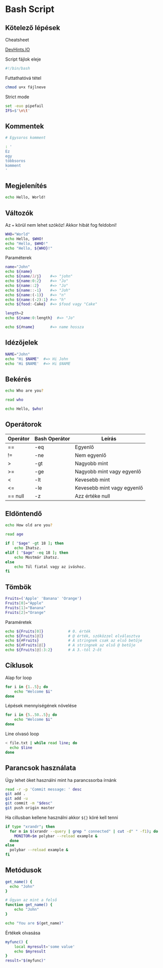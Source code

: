 # Bash Script

## Kötelező lépések

Cheatsheet

[DevHints.IO](https://devhints.io/bash)

Script fájlok eleje

```bash
#!/bin/bash
```

Futtathatóvá tétel

```bash
chmod u+x fájlneve
```

Strict mode

```bash
set -euo pipefail
IFS=$'\n\t'
```

## Kommentek

```bash
# Egysoros komment

: '
Ez
egy
többsoros
komment
'
```

## Megjelenítés

```bash
echo Hello, World!
```

## Változók

Az `=` körül nem lehet szóköz! Akkor hibát fog feldobni!

```bash
WHO="World"
echo Hello, $WHO!
echo "Hello, $WHO!"
echo "Hello, ${WHO}!"
```

Paraméterek

```bash
name="John"
echo ${name}
echo ${name/J/j}    #=> "john"
echo ${name:0:2}    #=> "Jo"
echo ${name::2}     #=> "Jo"
echo ${name::-1}    #=> "Joh"
echo ${name:(-1)}   #=> "n"
echo ${name:(-2):1} #=> "h"
echo ${food:-Cake}  #=> $food vagy "Cake"

length=2
echo ${name:0:length}  #=> "Jo"

echo ${#name}       #=> name hossza
```

## Idézőjelek

```bash
NAME="John"
echo "Hi $NAME"  #=> Hi John
echo 'Hi $NAME'  #=> Hi $NAME
```

## Bekérés

```bash
echo Who are you?

read who

echo Hello, $who!
```

## Operátorok

| Operátor | Bash Operátor | Leírás |
| --- | --- | --- |
| == | -eq | Egyenlő |
| != | -ne | Nem egyenlő |
| > | -gt | Nagyobb mint |
| >= | -ge | Nagyobb mint vagy egyenlő |
| < | -lt | Kevesebb mint |
| <= | -le | Kevesebb mint vagy egyenlő |
| == null | -z | Azz értéke null |

## Eldöntendő

```bash
echo How old are you?

read age

if [ "$age" -gt 18 ]; then
    echo Ihatsz.
elif [ "$age" -eq 18 ]; then
    echo Mostmár ihatsz.
else
    echo Túl fiatal vagy az iváshoz.
fi
```

## Tömbök

```bash
Fruits=('Apple' 'Banana' 'Orange')
Fruits[0]="Apple"
Fruits[1]="Banana"
Fruits[2]="Orange"
```

Paraméretek

```bash
echo ${Fruits[0]}           # 0. érték
echo ${Fruits[@]}           # @ érték, szóközzel elválasztva
echo ${#Fruits}             # A stringnek csak az első betűje
echo ${#Fruits[@]}          # A stringnek az első @ betűje
echo ${Fruits[@]:3:2}       # A 3.-tól 2-őt
```

## Cíklusok

Alap for loop

```bash
for i in {1..5}; do
    echo "Welcome $i"
done
```

Lépések mennyiségének növelése

```bash
for i in {5..50..5}; do
    echo "Welcome $i"
done
```

Line olvasó loop

```bash
< file.txt | while read line; do
  echo $line
done
```

## Parancsok használata

Úgy lehet öket használni mint ha parancssorba írnánk

```bash
read -r -p 'Commit message: ' desc
git add .
git add -u
git commit -m "$desc"
git push origin master
```

Ha cillusban kellene használni akkor `${}` köré kell tenni

```bash
if type "xrandr"; then
  for m in $(xrandr --query | grep " connected" | cut -d" " -f1); do
    MONITOR=$m polybar --reload example &
  done
else
  polybar --reload example &
fi
```

## Metódusok

```bash
get_name() {
  echo "John"
}

# Úgyan az mint a felső
function get_name() {
    echo "John"
}

echo "You are $(get_name)"
```

Értékek olvasása

```bash
myfunc() {
    local myresult='some value'
    echo $myresult
}
result="$(myfunc)"
```
